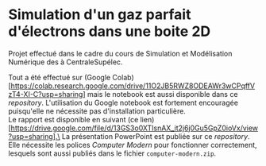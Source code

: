 # Simulation d'un gaz parfait d'électrons dans une boite 2D

Projet effectué dans le cadre du cours de Simulation et Modélisation Numérique  des à CentraleSupélec.

Tout a été effectué sur (Google Colab)[https://colab.research.google.com/drive/11O2JB5RWZ8ODEAWr3wCPqffVzT4-XI-C?usp=sharing] mais le notebook est aussi disponible dans ce _repository_. L'utilisation du Google notebook est fortement encouragée puisqu'elle ne nécessite pas d'installation particulière.\
Le rapport est disponible en suivant (ce lien)[https://drive.google.com/file/d/13GS3o0XTIsnAX_it2j6j0Gu5GpZ0ioVx/view?usp=sharing].\
La présentation PowerPoint est publiée sur ce _repository_. Elle nécessite les polices _Computer Modern_ pour fonctionner correctement, lesquels sont aussi publiés dans le fichier `computer-modern.zip`.

